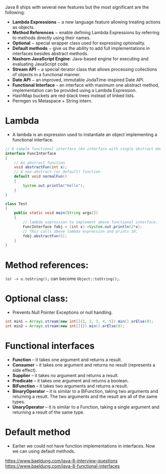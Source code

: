 Java 8 ships with several new features but the most significant are the following:

- **Lambda Expressions** − a new language feature allowing treating actions as objects.
- **Method References** − enable defining Lambda Expressions by referring to methods directly using their names.
- **Optional** − special wrapper class used for expressing optionality.
- **Default methods** − give us the ability to add full implementations in interfaces besides abstract methods.
- **Nashorn JavaScript Engine**: Java-based engine for executing and evaluating JavaScript code.
- **Stream API** − a special iterator class that allows processing collections of objects in a functional manner.
- **Date API** − an improved, immutable JodaTime-inspired Date API.
- **Functional Interface** – an interface with maximum one abstract method, implementation can be provided using a Lambda Expression.
- HashMap buckets are red-black trees instead of linked lists.
- Permgen vs Metaspace + String intern.

# Lambda

- A lambda is an expression used to instantiate an object implementing a functional interface.

```java
// A sample functional interface (An interface with single abstract method)
interface FuncInterface 
{ 
	// An abstract function 
	void abstractFun(int x); 
	// A non-abstract (or default) function 
	default void normalFun() 
	{ 
	    System.out.println("Hello"); 
	} 
} 

class Test 
{ 
	public static void main(String args[]) 
	{ 
		// lambda expression to implement above functional interface. 
		FuncInterface fobj = (int x)->System.out.println(2*x); 
		// This calls above lambda expression and prints 10. 
		fobj.abstractFun(5); 
	} 
} 
```

# Method references:
`(o) -> o.toString();` can become `Object::toString();`.

# Optional class:
- Prevents Null Pointer Exceptions or null handling.
```Java
int min1 = Arrays.stream(new int[]{1, 2, 3, 4, 5}).min().orElse(0);
int min2 = Arrays.stream(new int[]{}).min().orElse(0);
```

# Functional interfaces
- **Function** – it takes one argument and returns a result.
- **Consumer** – it takes one argument and returns no result (represents a side effect).
- **Supplier** – it takes no argument and returns a result.
- **Predicate** – it takes one argument and returns a boolean.
- **BiFunction** – it takes two arguments and returns a result.
- **BinaryOperator** – it is similar to a BiFunction, taking two arguments and returning a result. The two arguments and the result are all of the same types.
- **UnaryOperator** – it is similar to a Function, taking a single argument and returning a result of the same type.

# Default method
- Earlier we could not have function implementations in interfaces. Now we can using default methods.

https://www.baeldung.com/java-8-interview-questions
https://www.baeldung.com/java-8-functional-interfaces